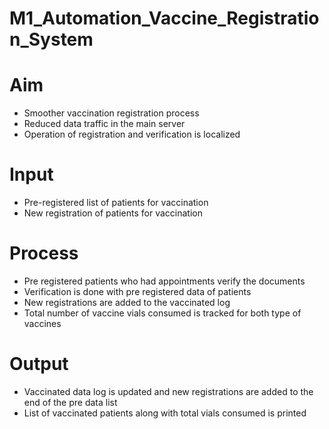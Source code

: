 # M1_Automation_Vaccine_Registration_System

# Aim
- Smoother vaccination registration process
- Reduced data traffic in the main server
- Operation of registration and verification is localized
# Input
- Pre-registered list of patients for vaccination
- New registration of patients for vaccination
# Process
- Pre registered patients who had appointments verify the documents
- Verification is done with pre registered data of patients
- New registrations are added to the vaccinated log
- Total number of vaccine vials consumed is tracked for both type of vaccines
# Output
- Vaccinated data log is updated and new registrations are added to the end of the pre data list
- List of vaccinated patients along with total vials consumed is printed
